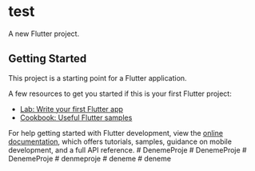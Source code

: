 # test

A new Flutter project.

## Getting Started

This project is a starting point for a Flutter application.

A few resources to get you started if this is your first Flutter project:

- [Lab: Write your first Flutter app](https://docs.flutter.dev/get-started/codelab)
- [Cookbook: Useful Flutter samples](https://docs.flutter.dev/cookbook)

For help getting started with Flutter development, view the
[online documentation](https://docs.flutter.dev/), which offers tutorials,
samples, guidance on mobile development, and a full API reference.
#   D e n e m e P r o j e  
 #   D e n e m e P r o j e  
 #   D e n e m e P r o j e  
 #   d e n m e p r o j e  
 #   d e n e m e  
 #   d e n e m e  
 